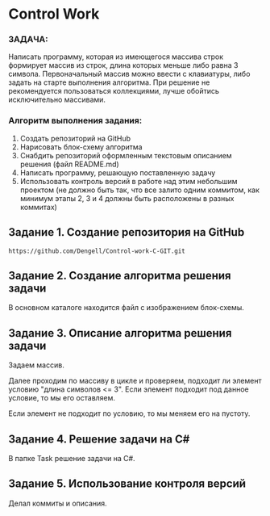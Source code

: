 # Control Work

### ЗАДАЧА:
Написать программу, которая из имеющегося массива строк формирует массив из строк, длина которых меньше либо равна 3 символа. Первоначальный массив можно ввести с клавиатуры, либо задать на старте выполнения алгоритма. При решение не рекомендуется пользоваться коллекциями, лучше обойтись исключительно массивами.

### Алгоритм выполнения задания:
1. Создать репозиторий на GitHub
2. Нарисовать блок-схему алгоритма
3. Снабдить репозиторий оформленным текстовым описанием решения (файл README.md)
4. Написать программу, решающую поставленную задачу
5. Использовать контроль версий в работе над этим небольшим проектом (не должно быть так, что все залито одним коммитом, как минимум этапы 2, 3 и 4 должны быть расположены в разных коммитах)

## Задание 1. Создание репозитория на GitHub
```https://github.com/Dengell/Control-work-C-GIT.git```

## Задание 2. Создание алгоритма решения задачи
В основном каталоге находится файл с изображением блок-схемы.

## Задание 3. Описание алгоритма решения задачи
Задаем массив.

Далее проходим по массиву в цикле и проверяем, подходит ли элемент условию "длина символов <= 3". Если элемент подходит под данное условие, то мы его оставляем.

Если элемент не подходит по условию, то мы меняем его на пустоту.


## Задание 4. Решение задачи на C#
В папке Task решение задачи на C#.

## Задание 5. Использование контроля версий
Делал коммиты и описания.